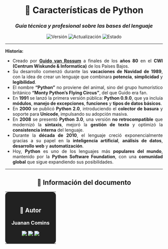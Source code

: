 <div align="center">

# 🐍 **Características de Python**

### *Guía técnica y profesional sobre las bases del lenguaje*

![Versión](https://img.shields.io/badge/Versión-2.0-1565C0?style=for-the-badge)
![Actualización](https://img.shields.io/badge/Actualizado-2025--01--23-43A047?style=for-the-badge)
![Estado](https://img.shields.io/badge/Estado-Estable-00C853?style=for-the-badge)

</div>

---

<div align="justify"> 
  
**Historia:** 
- Creado por **<u>Guido van Rossum</u>** a finales de los **años 80** en el **CWI (Centrum Wiskunde & Informatica)** de los Países Bajos.
- Su desarrollo comenzó durante las **vacaciones de Navidad de 1989**, con la idea de crear un lenguaje que combinara **potencia**, **simplicidad** y **legibilidad**.
- El nombre **“Python”** no proviene del animal, sino del grupo humorístico británico **“Monty Python’s Flying Circus”**, del que Guido era fan.
- En **1991** se lanzó la primera versión pública: **Python 0.9.0**, que ya incluía **módulos**, **manejo de excepciones**, **funciones** y **tipos de datos básicos**.
- En **2000** se publicó **Python 2.0**, introduciendo el **colector de basura** y soporte para **Unicode**, impulsando su adopción masiva.
- En **2008** se presentó **Python 3.0**, una versión **no retrocompatible** que modernizó la **sintaxis**, mejoró la **gestión de texto** y optimizó la **consistencia interna** del lenguaje.
- Durante la **década de 2010**, el lenguaje creció exponencialmente gracias a su papel en la **inteligencia artificial**, **análisis de datos**, **desarrollo web** y **automatización**.
- Hoy, **Python** es uno de los lenguajes más **populares del mundo**, mantenido por la **Python Software Foundation**, con una **comunidad global** que sigue expandiendo sus posibilidades.

</div>

---

<div align="center">

## 📄 **Información del documento**

<table>
<tr>
<td align="center" bgcolor="#212121" style="color:white; padding:20px; border-radius:10px;">

### 👤 **Autor**

**Juanan Comins**

<a href="https://github.com/juanantoniocomins" target="_blank">
  <img src="https://img.shields.io/badge/GitHub-juanantoniocomins-181717?style=for-the-badge&logo=github&logoColor=white" />
</a>
<a href="https://www.linkedin.com/in/juan-comins-9222aa212/" target="_blank">
  <img src="https://img.shields.io/badge/LinkedIn-Juanan_Comins-0077B5?style=for-the-badge&logo=linkedin&logoColor=white" />
</a>
<a href="mailto:juanancomins@gmail.com">
  <img src="https://img.shields.io/badge/Email-Contacto-D14836?style=for-the-badge&logo=gmail&logoColor=white" />
</a>

</td>
</tr>
</table>

</div>
